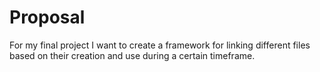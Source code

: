 # Proposal
For my final project I want to create a framework for linking different files based on their creation and use during a certain timeframe.
